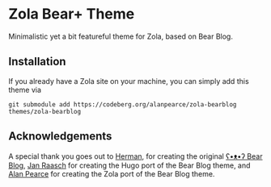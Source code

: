 # Zola Bear+ Theme

Minimalistic yet a bit featureful theme for Zola, based on Bear Blog.

## Installation

If you already have a Zola site on your machine, you can simply add this theme via

```
git submodule add https://codeberg.org/alanpearce/zola-bearblog themes/zola-bearblog
```

## Acknowledgements

A special thank you goes out to [Herman](https://herman.bearblog.dev), for creating the original [ʕ•ᴥ•ʔ Bear Blog](https://bearblog.dev/), [Jan Raasch](https://www.janraasch.com) for creating the Hugo port of the Bear Blog theme, and [Alan Pearce](https://alanpearce.eu) for creating the Zola port of the Bear Blog theme.
